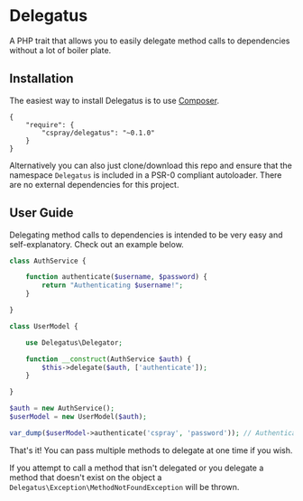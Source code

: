 # Delegatus

A PHP trait that allows you to easily delegate method calls to dependencies without a lot of boiler plate.

## Installation

The easiest way to install Delegatus is to use [Composer](http://getcomposer.org).

```plain
{
    "require": {
        "cspray/delegatus": "~0.1.0"
    }
}
```

Alternatively you can also just clone/download this repo and ensure that the namespace `Delegatus` is included in a PSR-0 compliant autoloader. There are no external dependencies for this project.

## User Guide

Delegating method calls to dependencies is intended to be very easy and self-explanatory. Check out an example below.

```php
class AuthService {

    function authenticate($username, $password) {
        return "Authenticating $username!";
    }

}

class UserModel {

    use Delegatus\Delegator;

    function __construct(AuthService $auth) {
        $this->delegate($auth, ['authenticate']);
    }

}

$auth = new AuthService();
$userModel = new UserModel($auth);

var_dump($userModel->authenticate('cspray', 'password')); // Authenticating cspray!
```

That's it! You can pass multiple methods to delegate at one time if you wish.

If you attempt to call a method that isn't delegated or you delegate a method that doesn't exist on the object a `Delegatus\Exception\MethodNotFoundException` will be thrown.
